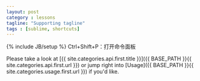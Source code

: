 ```yaml
---
layout: post
category : lessons
tagline: "Supporting tagline"
tags : [sublime, shortcuts]
---
```

{% include JB/setup %}
Ctrl+Shift+P：打开命令面板




Please take a look at [{{ site.categories.api.first.title }}]({{ BASE_PATH }}{{ site.categories.api.first.url }}) 
or jump right into [Usage]({{ BASE_PATH }}{{ site.categories.usage.first.url }}) if you'd like.